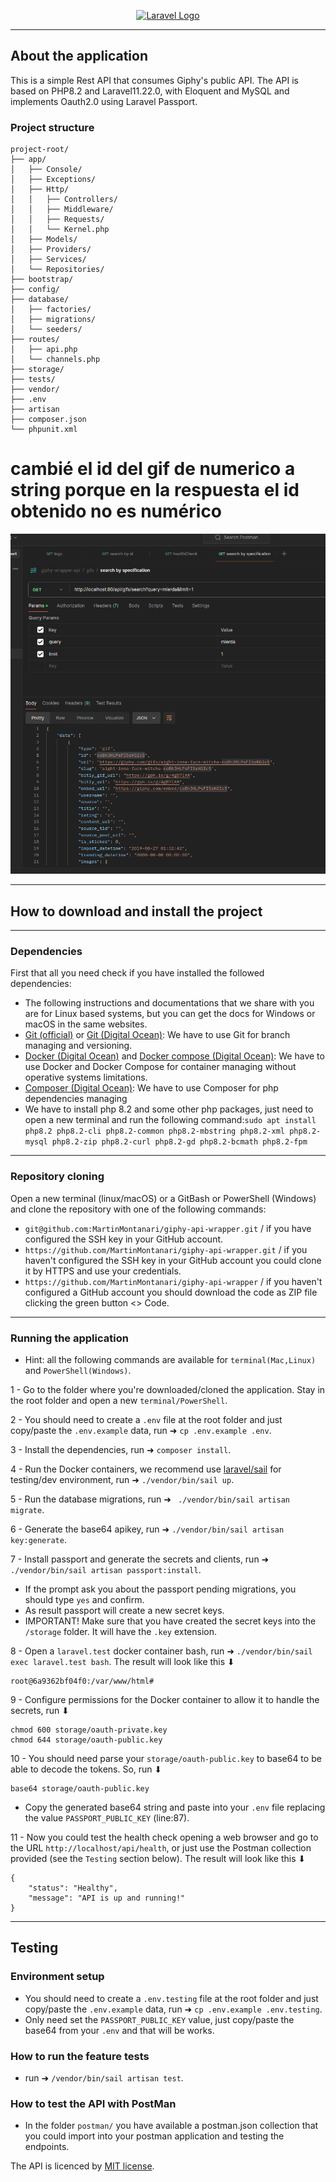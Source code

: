 <p align="center"><a href="https://laravel.com" target="_blank"><img src="https://raw.githubusercontent.com/laravel/art/master/logo-lockup/5%20SVG/2%20CMYK/1%20Full%20Color/laravel-logolockup-cmyk-red.svg" width="400" alt="Laravel Logo"></a></p>

--------------------------------------
## About the application
This is a simple Rest API that consumes Giphy's public API. The API is based on PHP8.2 and Laravel11.22.0, with Eloquent and MySQL and implements Oauth2.0 using Laravel Passport.

### Project structure

```
project-root/
├── app/
│   ├── Console/
│   ├── Exceptions/
│   ├── Http/
│   │   ├── Controllers/
│   │   ├── Middleware/
│   │   ├── Requests/
│   │   └── Kernel.php
│   ├── Models/
│   ├── Providers/
│   ├── Services/
│   └── Repositories/
├── bootstrap/
├── config/
├── database/
│   ├── factories/
│   ├── migrations/
│   └── seeders/
├── routes/
│   ├── api.php
│   └── channels.php
├── storage/
├── tests/
├── vendor/
├── .env
├── artisan
├── composer.json
└── phpunit.xml
```
# cambié el id del gif de numerico a string porque en la respuesta el id obtenido no es numérico
![gif-id-is-string-not-number-img.png](gif-id-is-string-not-number-img.png)


--------------------------------------
## How to download and install the project

--------------------------------------
### Dependencies
First that all you need check if you have installed the followed dependencies:
- The following instructions and documentations that we share with you are for Linux based systems, but you can get the docs for Windows or macOS in the same websites. 
- [Git (official)](https://git-scm.com/downloads) or [Git (Digital Ocean)](https://www.digitalocean.com/community/tutorials/how-to-install-git-on-ubuntu-22-04): We have to use Git for branch managing and versioning.
- [Docker (Digital Ocean)](https://www.digitalocean.com/community/tutorials/how-to-install-and-use-docker-on-ubuntu-20-04) and [Docker compose (Digital Ocean)](https://www.digitalocean.com/community/tutorials/how-to-install-and-use-docker-compose-on-ubuntu-22-04): We have to use Docker and Docker Compose for container managing without operative systems limitations.
- [Composer (Digital Ocean)](https://www.digitalocean.com/community/tutorials/how-to-install-and-use-composer-on-ubuntu-20-04): We have to use Composer for php dependencies managing
- We have to install php 8.2 and some other php packages, just need to open a new terminal and run the following command:`sudo apt install php8.2 php8.2-cli php8.2-common php8.2-mbstring php8.2-xml php8.2-mysql php8.2-zip php8.2-curl php8.2-gd php8.2-bcmath php8.2-fpm`
------------------------
### Repository cloning
Open a new terminal (linux/macOS) or a GitBash or PowerShell (Windows) and clone the repository with one of the following commands:
- `git@github.com:MartinMontanari/giphy-api-wrapper.git` / if you have configured the SSH key in your GitHub account.
- `https://github.com/MartinMontanari/giphy-api-wrapper.git` / if you haven't configured the SSH key in your GitHub account you could clone it by HTTPS and use your credentials.
- `https://github.com/MartinMontanari/giphy-api-wrapper` / if you haven't configured a GitHub account you should download the code as ZIP file clicking the green button <> Code.
------------------------
### Running the application

- Hint: all the following commands are available for `terminal(Mac,Linux)` and `PowerShell(Windows)`.

1 - Go to the folder where you're downloaded/cloned the application. Stay in the root folder and open a new `terminal/PowerShell`.

2 - You should need to create a `.env` file at the root folder and just copy/paste the `.env.example` data, run ➜ `cp .env.example .env`. 

3 - Install the dependencies, run ➜ `composer install`.

4 - Run the Docker containers, we recommend use [laravel/sail](https://laravel.com/docs/11.x/sail) for testing/dev environment, run ➜  `./vendor/bin/sail up`.

5 - Run the database migrations, run ➜  ` ./vendor/bin/sail artisan migrate`.

6 - Generate the base64 apikey, run ➜  `./vendor/bin/sail artisan key:generate`.

7 - Install passport and generate the secrets and clients, run ➜  `./vendor/bin/sail artisan passport:install`.
- If the prompt ask you about the passport pending migrations, you should type `yes` and confirm.
- As result passport will create a new secret keys.
- IMPORTANT! Make sure that you have created the secret keys into the `/storage` folder. It will have the `.key` extension.

8 - Open a `laravel.test` docker container bash, run ➜ `./vendor/bin/sail exec laravel.test bash`.
The result will look like this ⬇
```
root@6a9362bf04f0:/var/www/html# 
```

9 - Configure permissions for the Docker container to allow it to handle the secrets, run ⬇ 
```
chmod 600 storage/oauth-private.key
chmod 644 storage/oauth-public.key
```

10 - You should need parse your `storage/oauth-public.key` to base64 to be able to decode the tokens. So, run ⬇
```
base64 storage/oauth-public.key
```
- Copy the generated base64 string and paste into your `.env` file replacing the value `PASSPORT_PUBLIC_KEY` (line:87).

11 - Now you could test the health check opening a web browser and go to the URL `http://localhost/api/health`, or just use the Postman collection provided (see the `Testing` section below).
The result will look like this ⬇
```
{
    "status": "Healthy",
    "message": "API is up and running!"
}
```
----------------------------------------------------------
## Testing

### Environment setup
- You should need to create a `.env.testing` file at the root folder and just copy/paste the `.env.example` data, run ➜ `cp .env.example .env.testing`.
- Only need set the `PASSPORT_PUBLIC_KEY` value, just copy/paste the base64 from your `.env` and that will be works.

### How to run the feature tests
- run ➜ `/vendor/bin/sail artisan test`.

### How to test the API with PostMan
- In the folder `postman/` you have available a postman.json collection that you could import into your postman application and testing the endpoints.


The API is licenced by [MIT license](https://opensource.org/licenses/MIT).
